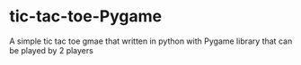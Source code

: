 # tic-tac-toe-Pygame
A simple tic tac toe gmae that written in python with Pygame library that can be played by 2 players

